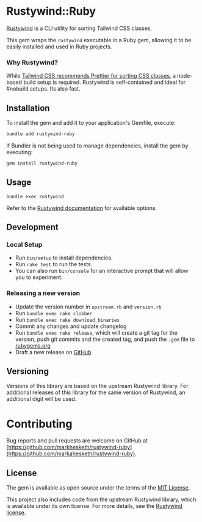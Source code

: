# Rustywind::Ruby

[Rustywind](https://github.com/avencera/rustywind/) is a CLI utility for sorting Tailwind CSS classes. 

This gem wraps the `rustywind` executable in a Ruby gem, allowing it to be easily installed and used in Ruby projects.

### Why Rustywind?
While [Tailwind CSS recommends Prettier for sorting CSS classes](https://tailwindcss.com/blog/automatic-class-sorting-with-prettier), a node-based build setup is required. Rustywind is self-contained and ideal for #nobuild setups. Its also fast.

## Installation

To install the gem and add it to your application's Gemfile, execute:

```bash
bundle add rustywind-ruby
```

If Bundler is not being used to manage dependencies, install the gem by executing:

```bash
gem install rustywind-ruby
```

## Usage

```
bundle exec rustywind
```

Refer to the [Rustywind documentation](https://github.com/avencera/rustywind/blob/master/README.md#usage) for available options.

## Development

### Local Setup 
- Run `bin/setup` to install dependencies.
- Run `rake test` to run the tests. 
- You can also run `bin/console` for an interactive prompt that will allow you to experiment.

### Releasing a new version

- Update the version number in `upstream.rb` and `version.rb`
- Run `bundle exec rake clobber`
- Run `bundle exec rake download_binaries`
- Commit any changes and update changelog
- Run `bundle exec rake release`, which will create a git tag for the version, push git commits and the created tag, and push the `.gem` file to [rubygems.org](https://rubygems.org)
- Draft a new release on [GitHub](https://github.com/markahesketh/rustywind-ruby/releases)

## Versioning

Versions of this library are based on the upstream Rustywind library. For additional releases of this library for the same version of Rustywind, an additional digit will be used.

# Contributing

Bug reports and pull requests are welcome on GitHub at [https://github.com/markhesketh/rustywind-ruby](https://github.com/markahesketh/rustywind-ruby).

## License

The gem is available as open source under the terms of the [MIT License](https://opensource.org/licenses/MIT).

This project also includes code from the upstream Rustywind library, which is available under its own license. For more details, see the [Rustywind license](https://github.com/avencera/rustywind/blob/main/LICENSE).
